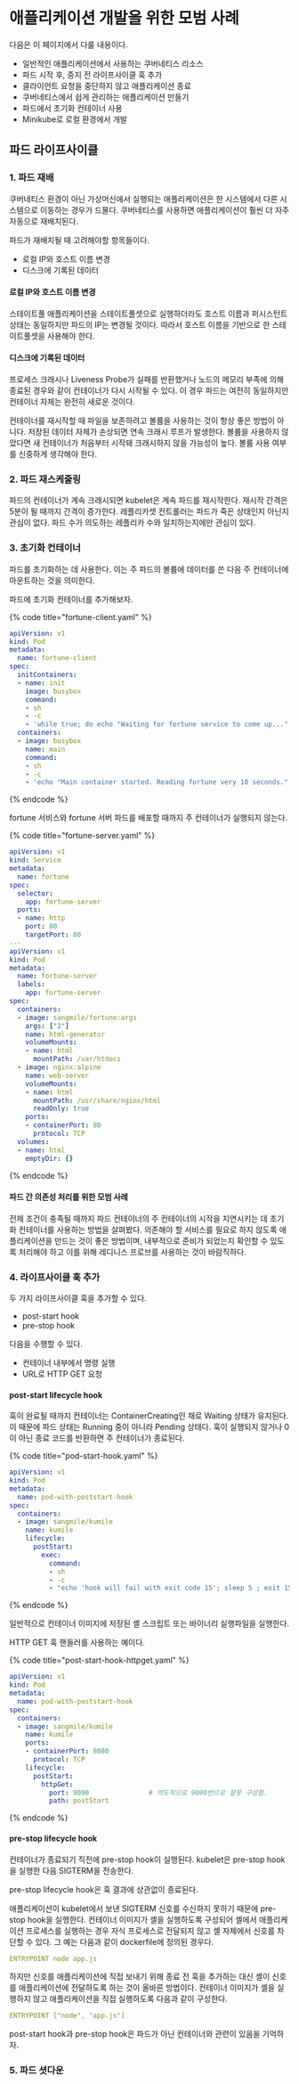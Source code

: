 # 애플리케이션 개발을 위한 모범 사례

다음은 이 페이지에서 다룰 내용이다.

* 일반적인 애플리케이션에서 사용하는 쿠버네티스 리소스
* 파드 시작 후, 중지 전 라이프사이클 훅 추가
* 클라이언트 요청을 중단하지 않고 애플리케이션 종료
* 쿠버네티스에서 쉽게 관리하는 애플리케이션 만들기
* 파드에서 초기화 컨테이너 사용
* Minikube로 로컬 환경에서 개발

## 파드 라이프사이클

### 1. 파드 재배

쿠버네티스 환경이 아닌 가상머신에서 실행되는 애플리케이션은 한 시스템에서 다른 시스템으로 이동하는 경우가 드물다. 쿠버네티스를 사용하면 애플리케이션이 훨씬 더 자주 자동으로 재배치된다.

파드가 재배치될 때 고려해야할 항목들이다.

* 로컬 IP와 호스트 이름 변경
* 디스크에 기록된 데이터

#### 로컬 IP와 호스트 이름 변경

스테이트풀 애플리케이션을 스테이트풀셋으로 실행하더라도 호스트 이름과 퍼시스턴트 상태는 동일하지만 파드의 IP는 변경될 것이다. 따라서 호스트 이름을 기반으로 한 스테이트풀셋을 사용해야 한다.

#### 디스크에 기록된 데이터

프로세스 크래시나 Liveness Probe가 실패를 반환했거나 노드의 메모리 부족에 의해 종료된 경우와 같이 컨테이너가 다시 시작될 수 있다. 이 경우 파드는 여전히 동일하지만 컨테이너 자체는 완전히 새로운 것이다.

컨테이너를 재시작할 때 파일을 보존하려고 볼륨을 사용하는 것이 항상 좋은 방법이 아니다. 저장된 데이터 자체가 손상되면 연속 크래시 루프가 발생한다. 볼륨을 사용하지 않았다면 새 컨테이너가 처음부터 시작돼 크래시하지 않을 가능성이 높다. 볼륨 사용 여부를 신중하게 생각해야 한다.

### 2. 파드 재스케줄링

파드의 컨테이너가 계속 크래시되면 kubelet은 계속 파드를 재시작한다. 재시작 간격은 5분이 될 때까지 간격이 증가한다. 레플리카셋 컨트롤러는 파드가 죽은 상태인지 아닌지 관심이 없다. 파드 수가 의도하는 레플리카 수와 일치하는지에만 관심이 있다.

### 3. 초기화 컨테이너

파드를 초기화하는 데 사용한다. 이는 주 파드의 볼륨에 데이터를 쓴 다음 주 컨테이너에 마운트하는 것을 의미한다.

파드에 초기화 컨테이너를 추가해보자.

{% code title="fortune-client.yaml" %}
```yaml
apiVersion: v1
kind: Pod
metadata:
  name: fortune-client
spec:
  initContainers:
  - name: init
    image: busybox
    command:
    - sh
    - -c
    - 'while true; do echo "Waiting for fortune service to come up..."; wget http://fortune -q -T 1 -O /dev/null >/dev/null 2>/dev/null && break; sleep 1; done; echo "Service is up! Starting main container."'
  containers:
  - image: busybox
    name: main
    command:
    - sh
    - -c
    - 'echo "Main container started. Reading fortune very 10 seconds."; while true; do echo "-------------"; wget -q -O - http://fortune; sleep 10; done'

```
{% endcode %}

fortune 서비스와 fortune 서버 파드를 배포할 때까지 주 컨테이너가 실행되지 않는다.

{% code title="fortune-server.yaml" %}
```yaml
apiVersion: v1
kind: Service
metadata:
  name: fortune
spec:
  selector:
    app: fortune-server
  ports:
  - name: http
    port: 80
    targetPort: 80
---
apiVersion: v1
kind: Pod
metadata:
  name: fortune-server
  labels:
    app: fortune-server
spec:
  containers:
  - image: sangmile/fortune:args
    args: ["2"]
    name: html-generator
    volumeMounts:
    - name: html
      mountPath: /var/htdocs
  - image: nginx:alpine
    name: web-server
    volumeMounts:
    - name: html
      mountPath: /usr/share/nginx/html
      readOnly: true
    ports:
    - containerPort: 80
      protocol: TCP
  volumes:
  - name: html
    emptyDir: {}
```
{% endcode %}

#### 파드 간 의존성 처리를 위한 모범 사례

전제 조건이 충족될 때까지 파드 컨테이너의 주 컨테이너의 시작을 지연시키는 데 초기화 컨테이너를 사용하는 방법을 살펴봤다. 의존해야 할 서비스를 필요로 하지 않도록 애플리케이션을 만드는 것이 좋은 방법이며, 내부적으로 준비가 되었는지 확인할 수 있도록 처리해야 하고 이를 위해 레디니스 프로브를 사용하는 것이 바람직하다.

### 4. 라이프사이클 훅 추가

두 가지 라이프사이클 훅을 추가할 수 있다.

* post-start hook
* pre-stop hook

다음을 수행할 수 있다.

* 컨테이너 내부에서 명령 실행
* URL로 HTTP GET 요청

#### post-start lifecycle hook

훅이 완료될 때까지 컨테이너는 ContainerCreating인 채로 Waiting 상태가 유지된다. 이 때문에 파드 상태는 Running 중이 아니라 Pending 상태다. 훅이 실행되지 않거나 0이 아닌 종료 코드를 반환하면 주 컨테이너가 종료된다.

{% code title="pod-start-hook.yaml" %}
```yaml
apiVersion: v1
kind: Pod
metadata:
  name: pod-with-poststart-hook
spec:
  containers:
  - image: sangmile/kumile
    name: kumile
    lifecycle:
      postStart:
        exec:
          command: 
          - sh
          - -c
          - "echo 'hook will fail with exit code 15'; sleep 5 ; exit 15"

```
{% endcode %}

일반적으로 컨테이너 이미지에 저장된 셸 스크립트 또는 바이너리 실행파일을 실행한다.

HTTP GET 훅 핸들러를 사용하는 예이다.

{% code title="post-start-hook-httpget.yaml" %}
```yaml
apiVersion: v1
kind: Pod
metadata:
  name: pod-with-poststart-hook
spec:
  containers:
  - image: sangmile/kumile
    name: kumile
    ports:
    - containerPort: 8080
      protocol: TCP
    lifecycle:
      postStart:
        httpGet:
          port: 9090               # 의도적으로 9090번으로 잘못 구성함.
          path: postStart

```
{% endcode %}

#### pre-stop lifecycle hook

컨테이너가 종료되기 직전에 pre-stop hook이 실행된다. kubelet은 pre-stop hook을 실행한 다음 SIGTERM을 전송한다.

pre-stop lifecycle hook은 훅 결과에 상관없이 종료된다.

애플리케이션이 kubelet에서 보낸 SIGTERM 신호를 수신하지 못하기 때문에 pre-stop hook을 실행한다. 컨테이너 이미지가 셸을 실행하도록 구성되어 셸에서 애플리케이션 프로세스를 실행하는 경우 자식 프로세스로 전달되지 않고 셸 자체에서 신호를 차단할 수 있다. 그 예는 다음과 같이 dockerfile에 정의된 경우다.

```yaml
ENTRYPOINT node app.js
```

하지만 신호를 애플리케이션에 직접 보내기 위해 종료 전 훅을 추가하는 대신 셸이 신호를 애플리케이션에 전달하도록 하는 것이 올바른 방법이다. 컨테이너 이미지가 셸을 실행하지 않고 애플리케이션을 직접 실행하도록 다음과 같이 구성한다.

```yaml
ENTRYPOINT ["node", "app.js"]
```

post-start hook과 pre-stop hook은 파드가 아닌 컨테이너와 관련이 있음을 기억하자.

### 5. 파드 셧다운



